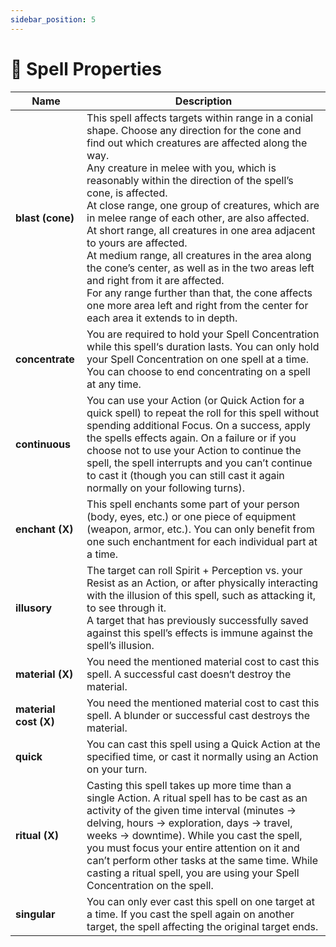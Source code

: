 ```yaml
---
sidebar_position: 5
---
```


# 📖 Spell Properties

 **Name**              | **Description**                                                                                                                                                                                                                                                                                                                                                                                                                                                                                                                                                                                                                                                                                                                                  
-----------------------|--------------------------------------------------------------------------------------------------------------------------------------------------------------------------------------------------------------------------------------------------------------------------------------------------------------------------------------------------------------------------------------------------------------------------------------------------------------------------------------------------------------------------------------------------------------------------------------------------------------------------------------------------------------------------------------------------------------------------------------------------
 **blast (cone)**      | This spell affects targets within range in a conial shape. Choose any direction for the cone and find out which creatures are affected along the way.<br />Any creature in melee with you, which is reasonably within the direction of the spell’s cone, is affected.<br />At close range, one group of creatures, which are in melee range of each other, are also affected.<br />At short range, all creatures in one area adjacent to yours are affected.<br />At medium range, all creatures in the area along the cone’s center, as well as in the two areas left and right from it are affected.<br />For any range further than that, the cone affects one more area left and right from the center for each area it extends to in depth. 
 **concentrate**       | You are required to hold your Spell Concentration while this spell‘s duration lasts. You can only hold your Spell Concentration on one spell at a time. You can choose to end concentrating on a spell at any time.                                                                                                                                                                                                                                                                                                                                                                                                                                                                                                                              
 **continuous**        | You can use your Action (or Quick Action for a quick spell) to repeat the roll for this spell without spending additional Focus. On a success, apply the spells effects again. On a failure or if you choose not to use your Action to continue the spell, the spell interrupts and you can’t continue to cast it (though you can still cast it again normally on your following turns).                                                                                                                                                                                                                                                                                                                                                         
 **enchant (X)**       | This spell enchants some part of your person (body, eyes, etc.)  or one piece of equipment (weapon, armor, etc.). You can only benefit from one such enchantment for each individual part at a time.                                                                                                                                                                                                                                                                                                                                                                                                                                                                                                                                             
 **illusory**          | The target can roll Spirit + Perception vs. your Resist as an Action, or after physically interacting with the illusion of this spell, such as attacking it, to see through it.<br />A target that has previously successfully saved against this spell’s effects is immune against the spell’s illusion.                                                                                                                                                                                                                                                                                                                                                                                                                                                        
 **material (X)**      | You need the mentioned material cost to cast this spell. A successful cast doesn‘t destroy the material.                                                                                                                                                                                                                                                                                                                                                                                                                                                                                                                                                                                                                                         
 **material cost (X)** | You need the mentioned material cost to cast this spell. A blunder or successful cast destroys the material.                                                                                                                                                                                                                                                                                                                                                                                                                                                                                                                                                                                                                                     
 **quick**             | You can cast this spell using a Quick Action at the specified time, or cast it normally using an Action on your turn.                                                                                                                                                                                                                                                                                                                                                                                                                                                                                                                                                                                                                            
 **ritual (X)**        | Casting this spell takes up more time than a single Action. A ritual spell has to be cast as an activity of the given time interval (minutes → delving, hours → exploration, days → travel, weeks → downtime). While you cast the spell, you must focus your entire attention on it and can’t perform other tasks at the same time. While casting a ritual spell, you are using your Spell Concentration on the spell.                                                                                                                                                                                                                                                                                                                           
 **singular**          | You can only ever cast this spell on one target at a time. If you cast the spell again on another target, the spell affecting the original target ends.                                                                                                                                                                                                                                                                                                                                                                                                                                                                                                                                                                                          
